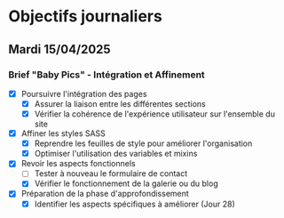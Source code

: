 # Objectifs journaliers

## Mardi 15/04/2025

### Brief "Baby Pics" - Intégration et Affinement

- [x] Poursuivre l'intégration des pages
  - [x] Assurer la liaison entre les différentes sections
  - [x] Vérifier la cohérence de l'expérience utilisateur sur l'ensemble du site

- [x] Affiner les styles SASS
  - [x] Reprendre les feuilles de style pour améliorer l'organisation
  - [x] Optimiser l'utilisation des variables et mixins

- [x] Revoir les aspects fonctionnels
  - [ ] Tester à nouveau le formulaire de contact
  - [x] Vérifier le fonctionnement de la galerie ou du blog

- [x] Préparation de la phase d'approfondissement
  - [x] Identifier les aspects spécifiques à améliorer (Jour 28) 